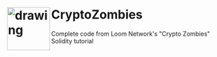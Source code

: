 
# CryptoZombies <img src="https://user-images.githubusercontent.com/61299527/173169381-50559426-c1e0-4908-b61c-67a9cf9aaee4.png" alt="drawing" width="100px" align="left"/>

Complete code from Loom Network's "Crypto Zombies" Solidity tutorial
